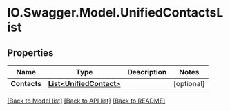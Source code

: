 # IO.Swagger.Model.UnifiedContactsList
## Properties

Name | Type | Description | Notes
------------ | ------------- | ------------- | -------------
**Contacts** | [**List&lt;UnifiedContact&gt;**](UnifiedContact.md) |  | [optional] 

[[Back to Model list]](../README.md#documentation-for-models) [[Back to API list]](../README.md#documentation-for-api-endpoints) [[Back to README]](../README.md)

